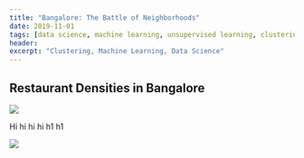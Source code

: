 ```yaml
---
title: "Bangalore: The Battle of Neighborhoods"
date: 2019-11-01
tags: [data science, machine learning, unsupervised learning, clustering] 
header:
excerpt: "Clustering, Machine Learning, Data Science"
---
```


## Restaurant Densities in Bangalore

<img src="{{ site.url }}{{ site.baseurl }}/assets/images/f1.jpg">

Hi hi hi hi h1 h1

<img src="{{ site.url }}{{ site.baseurl }}/assets/images/1-f_2.jpg">




